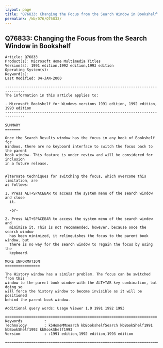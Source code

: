 ```yaml
---
layout: page
title: "Q76833: Changing the Focus from the Search Window in Bookshelf"
permalink: /kb/076/Q76833/
---
```


## Q76833: Changing the Focus from the Search Window in Bookshelf

	Article: Q76833
	Product(s): Microsoft Home Multimedia Titles
	Version(s): 1991 edition,1992 edition,1993 edition
	Operating System(s): 
	Keyword(s): 
	Last Modified: 04-JAN-2000
	
	-------------------------------------------------------------------------------
	The information in this article applies to:
	
	- Microsoft Bookshelf for Windows versions 1991 edition, 1992 edition, 1993 edition 
	-------------------------------------------------------------------------------
	
	SUMMARY
	=======
	
	Once the Search Results window has the focus in any book of Bookshelf for
	Windows, there are no keyboard interface to switch the focus back to the parent
	book window. This feature is under review and will be considered for inclusion
	in a future release.
	
	
	Alternate techniques for switching the focus, which overcome this limitation, are
	as follows:
	
	1. Press ALT+SPACEBAR to access the system menu of the search window and close
	  it.
	
	  -or-
	
	2. Press ALT+SPACEBAR to access the system menu of the search window and
	  minimize it. This is not recommended, however, because once the search window
	  has been minimized, it relinquishes the focus to the parent book window, but
	  there is no way for the search window to regain the focus by using the
	  keyboard.
	
	MORE INFORMATION
	================
	
	The History window has a similar problem. The focus can be switched from this
	window to the parent book window with the ALT+TAB key combination, but doing so
	will force the history window to become invisible as it will be positioned
	behind the parent book window.
	
	Additional query words: Usage Viewer 1.0 1991 1992 1993
	
	======================================================================
	Keywords          :  
	Technology        : kbHomeMMsearch kbBookshelfSearch kbBookShelf1991 kbBookShelf1992 kbBookShelf1993
	Version           : :1991 edition,1992 edition,1993 edition
	
	=============================================================================
	
